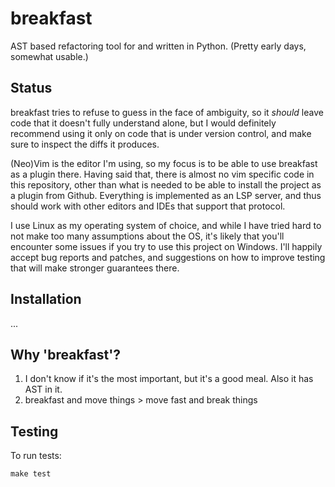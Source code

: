 # breakfast

AST based refactoring tool for and written in Python. (Pretty early
days, somewhat usable.)

## Status

breakfast tries to refuse to guess in the face of ambiguity, so it
*should* leave code that it doesn't fully understand alone, but I would
definitely recommend using it only on code that is under version
control, and make sure to inspect the diffs it produces.

(Neo)Vim is the editor I'm using, so my focus is to be able to use
breakfast as a plugin there. Having said that, there is almost no vim
specific code in this repository, other than what is needed to be able
to install the project as a plugin from Github. Everything is
implemented as an LSP server, and thus should work with other editors
and IDEs that support that protocol.

I use Linux as my operating system of choice, and while I have tried
hard to not make too many assumptions about the OS, it's likely that
you'll encounter some issues if you try to use this project on Windows.
I'll happily accept bug reports and patches, and suggestions on how to
improve testing that will make stronger guarantees there.

## Installation

...

## Why 'breakfast'?


1. I don't know if it's the most important, but it's a good meal. Also
   it has AST in it.
2. breakfast and move things > move fast and break things

## Testing

To run tests:

```
make test
```
